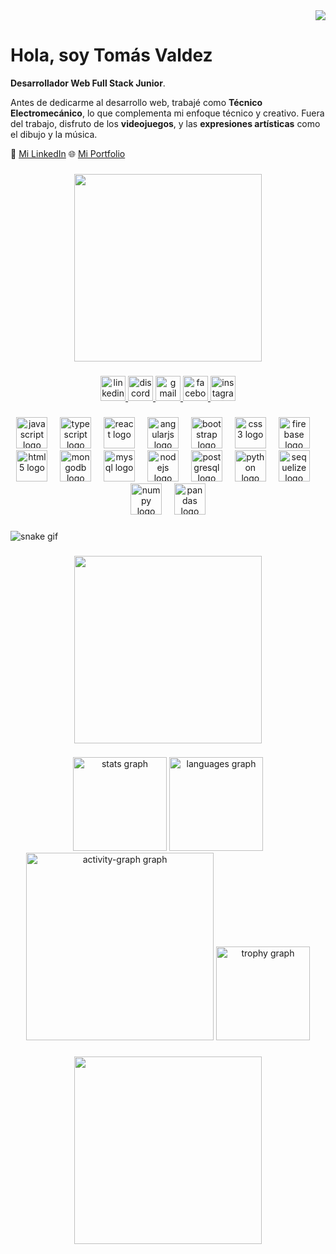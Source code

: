 <div align="right">
  <img src="https://visitor-badge.laobi.icu/badge?page_id=tonx117.tonx117&left_color=darkorchid&right_color=blueviolet"  />
</div>

<h1>Hola, soy Tomás Valdez</h1> 

**Desarrollador Web Full Stack Junior**.

Antes de dedicarme al desarrollo web, trabajé como **Técnico Electromecánico**, lo que complementa mi enfoque técnico y creativo. Fuera del trabajo, disfruto de los **videojuegos**, y las **expresiones artísticas** como el dibujo y la música.

🔗 [Mi LinkedIn](https://www.linkedin.com/in/tomas-valdez)
🌐 [Mi Portfolio](https://tusitio.com)


###

<div align="center">
  <img height="300" src="https://media0.giphy.com/media/v1.Y2lkPTc5MGI3NjExOGVlOTJrdW00M25qZXNrY3R1dTJ6YmFmZXlpdnhpZmQwYWV3cHBoMiZlcD12MV9pbnRlcm5hbF9naWZfYnlfaWQmY3Q9Zw/PM7EBVwNHRuXYKIsJf/giphy.webp"  />
</div>

###

<div align="center">
  <a href="https://www.linkedin.com/in/tomas-luis-valdez-caeiro-a44677297/" target="_blank">
    <img src="https://img.shields.io/static/v1?message=LinkedIn&logo=linkedin&label=&color=0077B5&logoColor=white&labelColor=&style=for-the-badge" height="40" alt="linkedin logo"  />
  </a>
  <a href="https://discord.com/users/titomaubowie" target="_blank">
    <img src="https://img.shields.io/static/v1?message=Discord&logo=discord&label=&color=7289DA&logoColor=white&labelColor=&style=for-the-badge" height="40" alt="discord logo"  />
  </a>
  <a href="mailto:tomasvaldez02@gmail.com" target="_blank">
    <img src="https://img.shields.io/static/v1?message=Gmail&logo=gmail&label=&color=D14836&logoColor=white&labelColor=&style=for-the-badge" height="40" alt="gmail logo"  />
  </a>
  <a href="https://www.facebook.com/tomas.valdez.14811" target="_blank">
    <img src="https://img.shields.io/static/v1?message=Facebook&logo=facebook&label=&color=1877F2&logoColor=white&labelColor=&style=for-the-badge" height="40" alt="facebook logo"  />
  </a>
  <a href="https://www.instagram.com/tomas_valdez02/" target="_blank">
    <img src="https://img.shields.io/static/v1?message=Instagram&logo=instagram&label=&color=E4405F&logoColor=white&labelColor=&style=for-the-badge" height="40" alt="instagram logo"  />
  </a>
</div>

###

<div align="center">
  <img src="https://cdn.jsdelivr.net/gh/devicons/devicon/icons/javascript/javascript-original.svg" height="50" alt="javascript logo"  />
  <img width="12" />
  <img src="https://cdn.jsdelivr.net/gh/devicons/devicon/icons/typescript/typescript-original.svg" height="50" alt="typescript logo"  />
  <img width="12" />
  <img src="https://cdn.jsdelivr.net/gh/devicons/devicon/icons/react/react-original.svg" height="50" alt="react logo"  />
  <img width="12" />
  <img src="https://cdn.jsdelivr.net/gh/devicons/devicon/icons/angularjs/angularjs-original.svg" height="50" alt="angularjs logo"  />
  <img width="12" />
  <img src="https://cdn.jsdelivr.net/gh/devicons/devicon/icons/bootstrap/bootstrap-original.svg" height="50" alt="bootstrap logo"  />
  <img width="12" />
  <img src="https://cdn.jsdelivr.net/gh/devicons/devicon/icons/css3/css3-original.svg" height="50" alt="css3 logo"  />
  <img width="12" />
  <img src="https://cdn.jsdelivr.net/gh/devicons/devicon/icons/firebase/firebase-plain.svg" height="50" alt="firebase logo"  />
  <img width="12" />
  <img src="https://cdn.jsdelivr.net/gh/devicons/devicon/icons/html5/html5-original.svg" height="50" alt="html5 logo"  />
  <img width="12" />
  <img src="https://cdn.jsdelivr.net/gh/devicons/devicon/icons/mongodb/mongodb-original.svg" height="50" alt="mongodb logo"  />
  <img width="12" />
  <img src="https://cdn.jsdelivr.net/gh/devicons/devicon/icons/mysql/mysql-original.svg" height="50" alt="mysql logo"  />
  <img width="12" />
  <img src="https://cdn.jsdelivr.net/gh/devicons/devicon/icons/nodejs/nodejs-original.svg" height="50" alt="nodejs logo"  />
  <img width="12" />
  <img src="https://cdn.jsdelivr.net/gh/devicons/devicon/icons/postgresql/postgresql-original.svg" height="50" alt="postgresql logo"  />
  <img width="12" />
  <img src="https://cdn.jsdelivr.net/gh/devicons/devicon/icons/python/python-original.svg" height="50" alt="python logo"  />
  <img width="12" />
  <img src="https://cdn.jsdelivr.net/gh/devicons/devicon/icons/sequelize/sequelize-original.svg" height="50" alt="sequelize logo"  />
  <img width="12" />
  <img src="https://cdn.jsdelivr.net/gh/devicons/devicon/icons/numpy/numpy-original.svg" height="50" alt="numpy logo"  />
  <img width="12" />
  <img src="https://cdn.jsdelivr.net/gh/devicons/devicon/icons/pandas/pandas-original.svg" height="50" alt="pandas logo"  />
</div>

###

![snake gif](https://github.com/Tonx117/Tonx117/blob/output/github-contribution-grid-snake.gif)
###

<div align="center">
  <img height="300" src="https://media2.giphy.com/media/v1.Y2lkPTc5MGI3NjExdjlwcjUwYzhxd3BsbjBoMGRtdDg2ZXpqOWJ3aGVnZ2F3N290c2hmayZlcD12MV9pbnRlcm5hbF9naWZfYnlfaWQmY3Q9Zw/IfeBLe1xqGHNZU6LOL/giphy.webp"  />
</div>

###

<div align="center">
  <img src="https://github-readme-stats.vercel.app/api?username=tonx117&hide_title=false&hide_rank=false&show_icons=true&include_all_commits=true&count_private=true&disable_animations=false&theme=radical&locale=en&hide_border=false&order=1" height="150" alt="stats graph"  />
  <img src="https://github-readme-stats.vercel.app/api/top-langs?username=tonx117&locale=en&hide_title=false&layout=compact&card_width=320&langs_count=5&theme=radical&hide_border=false&order=2" height="150" alt="languages graph"  />
  <img src="https://github-readme-activity-graph.vercel.app/graph?username=tonx117&radius=16&theme=redical&area=true&order=5" height="300" alt="activity-graph graph"  />
  <img src="https://github-profile-trophy.vercel.app?username=tonx117&theme=radical&column=-1&row=1&margin-w=8&margin-h=8&no-bg=false&no-frame=false&order=4" height="150" alt="trophy graph"  />
</div>

###

<div align="center">
  <img height="300" src="https://media4.giphy.com/media/v1.Y2lkPTc5MGI3NjExeDI0NGdpanFmbW1xdmdscGw3eGl4enBmeGFiM3F3d2RiYXQ0bXdwYSZlcD12MV9pbnRlcm5hbF9naWZfYnlfaWQmY3Q9Zw/wl6VxNbHaKWw8RcYXd/giphy.webp"  />
</div>

###
